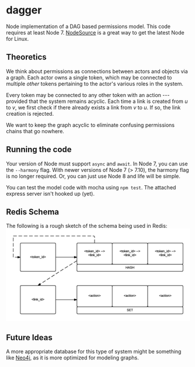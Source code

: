 # dagger
Node implementation of a DAG based permissions model.  This code requires at least Node 7.  [NodeSource](https://github.com/nodesource/distributions) is a great way to get the latest Node for Linux.

## Theoretics

We think about permissions as connections between actors and objects via a graph.  Each actor owns a single token, which may be connected to multiple _other_ tokens pertaining to the actor's various roles in the system.  

Every token may be connected to any other token with an action --- provided that the system remains acyclic.  Each time a link is created from _u_ to _v_, we first check if there already exists a link from _v_ to _u_.  If so, the link creation is rejected.  

We want to keep the graph acyclic to eliminate confusing permissions chains that go nowhere.  

## Running the code
Your version of Node must support `async` and `await`.  In Node 7, you can use the `--harmony` flag.  With newer versions of Node 7 (> 7.10), the harmony flag is no longer required.  Or, you can just use Node 8 and life will be simple.

You can test the model code with mocha using `npm test`.  The attached express server isn't hooked up (yet).

## Redis Schema
The following is a rough sketch of the schema being used in Redis:
![Redis Schema Sketch](https://github.com/krrg/dagger/blob/master/redis-schema.png)

## Future Ideas
A more appropriate database for this type of system might be something like [Neo4j](https://neo4j.com), as it is more optimized for modeling graphs.


